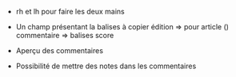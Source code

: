 * rh et lh pour faire les deux mains
* Un champ présentant la balises à copier
  édition => pour article ()
  commentaire => balises score
  
* Aperçu des commentaires

* Possibilité de mettre des notes dans les commentaires


